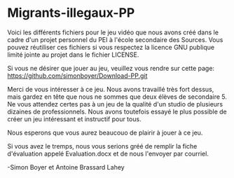 # Migrants-illegaux-PP

Voici les différents fichiers pour le jeu vidéo que nous avons créé dans le cadre d'un projet personnel du PEI à l'école secondaire des Sources. Vous pouvez réutiliser ces fichiers si vous respectez la licence GNU publique limité jointe au projet dans le fichier LICENSE.

Si vous ne désirer que jouer au jeu, veuillez vous rendre sur cette page: https://github.com/simonboyer/Download-PP.git

Merci de vous intéresser à ce jeu. Nous avons travaillé très fort dessus, mais gardez en tête que nous ne sommes que deux élèves de secondaire 5. Ne vous attendez certes pas à un jeu de la qualité d'un studio de plusieurs dizaines de professionnels. Nous avons toutefois essayé le plus possible de créer un jeu intéressant et instructif pour tous.

Nous esperons que vous aurez beaucouo de plairir à jouer à ce jeu.

Si vous avez le tremps, nous vous serions gréé de remplir la fiche d'évaluation appelé Evaluation.docx et de nous l'envoyer par courriel.

-Simon Boyer et Antoine Brassard Lahey

